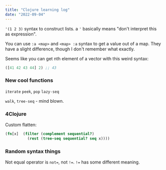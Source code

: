 ```yaml
---
title: "Clojure learning log"
date: "2022-09-04"
---
```


`'(1 2 3)` syntax to construct lists. a `'` basically means "don't interpret this as expression".

You can use `:a <map>` and `<map> :a` syntax to get a value out of a map. They have a slight difference, though I don't remember what exactly.

Seems like you can get nth element of a vector with this weird syntax:
```Clojure
([41 42 43 44] 2) ;; 43
```

### New cool functions
`iterate`
`peek`, `pop`
`lazy-seq`

`walk`, `tree-seq` - mind blown.

### 4Clojure
Custom flatten:
```clojure
(fn[x]  (filter (complement sequential?)
          (rest (tree-seq sequential? seq x))))
```

### Random syntax things
Not equal operator is `not=`, not `!=`. `!=` has some different meaning.